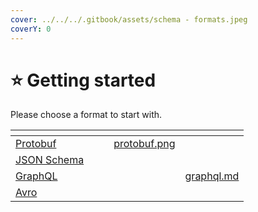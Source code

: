```yaml
---
cover: ../../../.gitbook/assets/schema - formats.jpeg
coverY: 0
---
```


# ⭐ Getting started

Please choose a format to start with.

<table data-card-size="large" data-view="cards"><thead><tr><th></th><th data-hidden></th><th data-hidden></th><th data-hidden data-type="files"></th><th data-hidden data-card-target data-type="content-ref"></th></tr></thead><tbody><tr><td><a href="protobuf.md">Protobuf</a></td><td></td><td></td><td><a href="../../../.gitbook/assets/protobuf.png">protobuf.png</a></td><td></td></tr><tr><td><a href="json-schema.md">JSON Schema</a></td><td></td><td></td><td></td><td></td></tr><tr><td><a href="graphql.md#getting-started">GraphQL</a></td><td></td><td></td><td></td><td><a href="graphql.md">graphql.md</a></td></tr><tr><td><a href="avro.md">Avro</a></td><td></td><td></td><td></td><td></td></tr></tbody></table>

<figure><img src="../../../.gitbook/assets/Screen Shot 2023-01-23 at 22.27.23.png" alt=""><figcaption></figcaption></figure>
